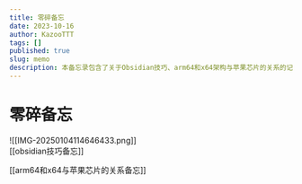 ```yaml
---
title: 零碎备忘
date: 2023-10-16
author: KazooTTT
tags: []
published: true
slug: memo
description: 本备忘录包含了关于Obsidian技巧、arm64和x64架构与苹果芯片的关系的记录，以及一张封面图片。
---
```


# 零碎备忘

![[IMG-20250104114646433.png]]  
[[obsidian技巧备忘]]

[[arm64和x64与苹果芯片的关系备忘]]
